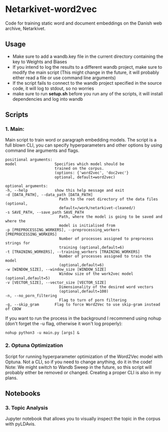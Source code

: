 # Netarkivet-word2vec

Code for training static word and document embeddings on the Danish web archive, Netarkivet.

## Usage

- Make sure to add a wandb.key file in the current directory containing the key to Weights and Biases
- If you intend to log the results to a different wandb project, make sure to modify the main script (This might change in the future, it will probably either read a file or use command line arguments)
- If the script fails to connect to the wandb project specified in the source code, it will log to stdout, so no worries
- make sure to run **setup.sh** before you run any of the scripts, it will install dependencies and log into wandb

## Scripts

### 1. Main:

Main script to train word or paragraph embedding models.
The script is a full blown CLI, you can specify hyperparameters
and other options by using command line arguments and flags.

    positional arguments:
    model                 Specifies which model should be
                          trained on the corpus.
                          (options: {'word2vec', 'doc2vec'}
                          optional, default=word2vec)

    optional arguments:
    -h, --help            show this help message and exit
    -d [DATA_PATH], --data_path [DATA_PATH]
                            Path to the root directory of the data files (optional,
                            default=/work/netarkivet-cleaned/)
    -s SAVE_PATH, --save_path SAVE_PATH
                            Path, where the model is going to be saved and where the
                            model is initialised from
    -p [PREPROCESSING_WORKERS], --preprocessing_workers [PREPROCESSING_WORKERS]
                            Number of processes assigned to preprocess strings for
                            training (optional,default=6)
    -t [TRAINING_WORKERS], --training_workers [TRAINING_WORKERS]
                            Number of processes assigned to train the model
                            (optional,default=6)
    -w [WINDOW_SIZE], --window_size [WINDOW_SIZE]
                            Window size of the work2vec model (optional,default=5)
    -v [VECTOR_SIZE], --vector_size [VECTOR_SIZE]
                            Dimensionality of the desired word vectors
                            (optional,default=100)
    -n, --no_porn_filtering
                            Flag to turn of porn filtering
    -g, --skip_gram       Flag to force Word2Vec to use skip-gram instead of CBOW

If you want to run the process in the background I recommend using nohup (don't forget the -u flag, otherwise it won't log properly):

`nohup python3 -u main.py [args] &`

### 2. Optuna Optimization

Script for running hyperparameter optimization of the Word2Vec model with Optuna.
Not a CLI, so if you need to change anything, do it in the code!
Note: We might switch to Wandb Sweep in the future, so this script will probably either be removed or changed. Creating a proper CLI is also in my plans.

## Notebooks

### 3. Topic Analysis

Jupyter notebook that allows you to visually inspect the topic in the corpus with pyLDAvis.
